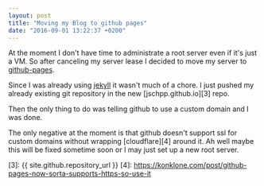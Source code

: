 ```yaml
---
layout: post
title: "Moving my Blog to github pages"
date: "2016-09-01 13:22:37 +0200"
---
```


At the moment I don't have time to administrate a root server even if it's just a VM.
So after canceling my server lease I decided to move my server to [github-pages][1].

Since I was already using [jekyll][2] it wasn't much of a chore. I just pushed my
already existing git repository in the new [jschpp.github.io][3] repo.

Then the only thing to do was telling github to use a custom domain and I was done.

The only negative at the moment is that github doesn't support ssl for custom domains
without wrapping [cloudflare][4] around it. Ah well maybe this will be fixed sometime soon
or I may just set up a new root server.

[1]: https://pages.github.com/
[2]: {{site.jekyll_url}}
[3]: {{ site.github.repository_url }}
[4]: https://konklone.com/post/github-pages-now-sorta-supports-https-so-use-it
